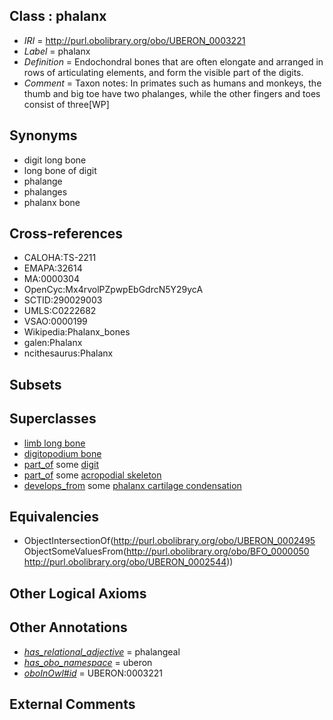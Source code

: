 
## Class : phalanx

 * *IRI* = http://purl.obolibrary.org/obo/UBERON_0003221
 * *Label* = phalanx
 * *Definition* = Endochondral bones that are often elongate and arranged in rows of articulating elements, and form the visible part of the digits.
 * *Comment* = Taxon notes: In primates such as humans and monkeys, the thumb and big toe have two phalanges, while the other fingers and toes consist of three[WP]

## Synonyms

 * digit long bone
 * long bone of digit
 * phalange
 * phalanges
 * phalanx bone

## Cross-references

 * CALOHA:TS-2211
 * EMAPA:32614
 * MA:0000304
 * OpenCyc:Mx4rvolPZpwpEbGdrcN5Y29ycA
 * SCTID:290029003
 * UMLS:C0222682
 * VSAO:0000199
 * Wikipedia:Phalanx_bones
 * galen:Phalanx
 * ncithesaurus:Phalanx

## Subsets


## Superclasses

 * [limb long bone](../../UBERON/06/UBERON_0003606.md)
 * [digitopodium bone](../../UBERON/57/UBERON_0012357.md)
 * [part_of](../../BFO/50/BFO_0000050.md) some [digit](../../UBERON/44/UBERON_0002544.md)
 * [part_of](../../BFO/50/BFO_0000050.md) some [acropodial skeleton](../../UBERON/43/UBERON_0010543.md)
 * [develops_from](../../RO/02/RO_0002202.md) some [phalanx cartilage condensation](../../UBERON/01/UBERON_0010701.md)

## Equivalencies

 * ObjectIntersectionOf(<http://purl.obolibrary.org/obo/UBERON_0002495> ObjectSomeValuesFrom(<http://purl.obolibrary.org/obo/BFO_0000050> <http://purl.obolibrary.org/obo/UBERON_0002544>))

## Other Logical Axioms


## Other Annotations

 * *[has_relational_adjective](../../UBPROP/07/UBPROP_0000007.md)* = phalangeal
 * *[has_obo_namespace](../../ce/oboInOwl#hasOBONamespace.md)* = uberon
 * *[oboInOwl#id](../../id/oboInOwl#id.md)* = UBERON:0003221

## External Comments

